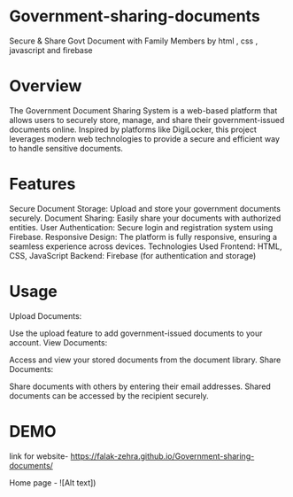 # Government-sharing-documents
Secure &amp; Share Govt Document with Family Members by html , css , javascript and firebase
# Overview
The Government Document Sharing System is a web-based platform that allows users to securely store, manage, and share their government-issued documents online. Inspired by platforms like DigiLocker, this project leverages modern web technologies to provide a secure and efficient way to handle sensitive documents.

# Features
Secure Document Storage: Upload and store your government documents securely.
Document Sharing: Easily share your documents with authorized entities.
User Authentication: Secure login and registration system using Firebase.
Responsive Design: The platform is fully responsive, ensuring a seamless experience across devices.
Technologies Used
Frontend: HTML, CSS, JavaScript
Backend: Firebase (for authentication and storage)
# Usage
Upload Documents:

Use the upload feature to add government-issued documents to your account.
View Documents:

Access and view your stored documents from the document library.
Share Documents:

Share documents with others by entering their email addresses. Shared documents can be accessed by the recipient securely.
# DEMO
link for website-
https://falak-zehra.github.io/Government-sharing-documents/

Home page -
![Alt text])




